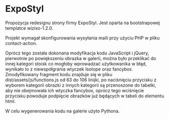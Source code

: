 # ExpoStyl
Propozycja redesignu strony firmy ExpoStyl. Jest oparta na bootstrapowej templatce wizixo-1.2.0. 

  Projekt wymagał skonfigurowania wysyłania maili przy użyciu PHP w pliku contact-action.

  Oprócz tego została dokonana modyfikacja kodu JavaScript i jQuery, pierwotnie po powiększeniu obrazka w galerii, można było przeklikać do innej kategori stoisk co mogłoby wprowadzać użytkowanika w błąd, wynikało to z niewspółgrania wtyczek Isotope oraz fancybox.
Zmodyfikowany fragment kodu znajduje się w pliku dist/assets/js/functions.js od 63 do 106 linijki, po naciśnięciu przycisku z wyborem kategorii obrazki z innych kategorii są przenoszone do tabelki, aby nie obejmowała ich wtyczka fancybox, oprócz tego wciśnięcie przycisku powoduje podpięcie obrazków już będących w tabeli do elementu html.
  
  W celu wygenerowania kodu na galerie użyto Pythona.
